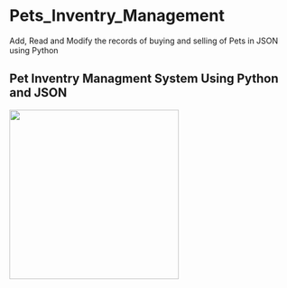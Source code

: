 # Pets_Inventry_Management
Add, Read and Modify the records of buying and selling of Pets in JSON using Python

<h2> Pet Inventry Managment System Using Python and JSON </h2>
<img src="https://thumbor.forbes.com/thumbor/960x0/https%3A%2F%2Fspecials-images.forbesimg.com%2Fdam%2Fimageserve%2F1068867780%2F960x0.jpg" width = "300" />

